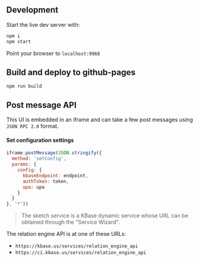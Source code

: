 

## Development

Start the live dev server with:

```sh
npm i
npm start
```

Point your browser to `localhost:9968`

## Build and deploy to github-pages

```
npm run build
```

## Post message API

This UI is embedded in an iframe and can take a few post messages using `JSON RPC 2.0` format.

#### Set configuration settings

```js
iframe.postMessage(JSON.stringify({
  method: 'setConfig',
  params: {
    config: {
      kbaseEndpoint: endpoint,
      authToken: token,
      upa: upa
    }
  }
}, '*'))
```

> The sketch service is a KBase dynamic service whose URL can be obtained through the "Service Wizard".

The relation engine API is at one of these URLs:
* `https://kbase.us/services/relation_engine_api`
* `https://ci.kbase.us/services/relation_engine_api`

